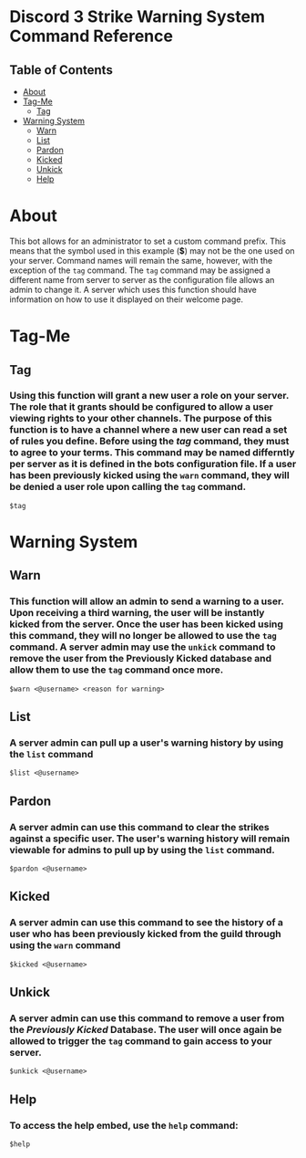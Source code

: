 # Discord 3 Strike Warning System Command Reference

## Table of Contents

- [About](#about)
- [Tag-Me](#tag-me)
    - [Tag](#tag-me.tag)
- [Warning System](#warn)
    - [Warn](#warn.warn)
    - [List](#warn.list)
    - [Pardon](#warn.pardon)
    - [Kicked](#warn.kicked)
    - [Unkick](#warn.unkick)
    - [Help](#warn.help)


# About <a name = "about"></a>
This bot allows for an administrator to set a custom command prefix. This means that the symbol used in this example (__$__) may not be the one used on your server.  Command names will remain the same, however, with the exception of the `tag` command. The `tag` command may be assigned a different name from server to server as the configuration file allows an admin to change it. A server which uses this function should have information on how to use it displayed on their welcome page.


# Tag-Me <a name = "tag-me"></a>
## Tag <a name = "tag-me.tag"></a>
### Using this function will grant a new user a role on your server. The role that it grants should be configured to allow a user viewing rights to your other channels. The purpose of this function is to have a channel where a new user can read a set of rules you define. Before using the *tag* command, they must to agree to your terms. This command may be named differntly per server as it is defined in the bots configuration file. If a user has been previously kicked using the `warn` command, they will be denied a user role upon calling the `tag` command.
`$tag`


# Warning System <a name = "warn"></a>
## Warn <a name = "warn.warn"></a>
### This function will allow an admin to send a warning to a user. Upon receiving a third warning, the user will be instantly kicked from the server. Once the user has been kicked using this command, they will no longer be allowed to use the `tag` command. A server admin may use the `unkick` command to remove the user from the Previously Kicked database and allow them to use the `tag` command once more.
`$warn <@username> <reason for warning>`


## List <a name = "warn.list"></a>
### A server admin can pull up a user's warning history by using the `list` command
`$list <@username>`

## Pardon <a name = "warn.pardon"></a>
### A server admin can use this command to clear the strikes against a specific user. The user's warning history will remain viewable for admins to pull up by using the `list` command.
`$pardon <@username>`

## Kicked <a name = "warn.kicked"></a>
### A server admin can use this command to see the history of a user who has been previously kicked from the guild through using the `warn` command
`$kicked <@username>`

## Unkick <a name = "warn.unkick"></a>
### A server admin can use this command to remove a user from the *Previously Kicked* Database. The user will once again be allowed to trigger the `tag` command to gain access to your server.
`$unkick <@username>`

## Help <a name = "warn.help"></a>
### To access the help embed, use the `help` command:
`$help`
